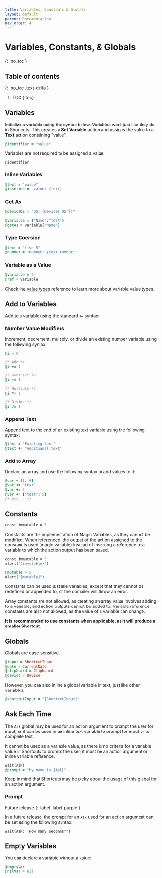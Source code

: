 ```yaml
---
title: Variables, Constants & Globals
layout: default
parent: Documentation
nav_order: 4
---
```


# Variables, Constants, & Globals
{: .no_toc }

## Table of contents
{: .no_toc .text-delta }

1. TOC
{:toc}

## Variables

Initialize a variable using the syntax below. Variables work just like they do in Shortcuts. This creates a **Set Variable** action and assigns the value to a **Text** action containing "value".

```ruby
@identifier = "value"
```

Variables are not required to be assigned a value:

```
@identifier
```

### Inline Variables

```ruby
@text = "value"
@inserted = "Value: {text}"
```

### Get As

```ruby
@deviceOS = "OS: {Device['OS']}"

@variable = {"Name":"test"}
@getAs = variable['Name']
```

### Type Coersion

```ruby
@text = "five 5"
@number = "Number: {text.number}"
```

### Variable as a Value

```ruby
@variable = 5
@ref = variable
```

Check the [value types](types#value-types) reference to learn more about variable value types.

## Add to Variables

Add to a variable using the standard `+=` syntax:

### Number Value Modifiers

Increment, decrement, multiply, or divide an existing number variable using the following syntax:

```ruby
@i = 0

/* Add */
@i += 1

/* Subtract */
@i -= 1

/* Multiply */
@i *= 1

/* Divide */
@i /= 1
```

### Append Text

Append text to the end of an existing text variable using the following syntax:

```ruby
@text = "Existing text"
@text += "Additional text"
```

### Add to Array

Declare an array and use the following syntax to add values to it:

```ruby
@var = [5, 6]
@var += "test"
@var += 5
@var += {"test": 5}
/* etc... */
```

## Constants

```ruby
const immutable = 5
```

Constants are the implementation of Magic Variables, as they cannot be modified. When referenced, the output of the action assigned to the constant is used (magic variable) instead of inserting a reference to a variable to which the action output has been saved.

```ruby
const immutable = 5
alert("{immutable}")

@mutable = 5
alert("{mutable}")
```

Constants can be used just like variables, except that they cannot be redefined or appended to, or the compiler will throw an error.

Array constants are not allowed, as creating an array value involves adding to a variable, and action outputs cannot be added to. Variable reference constants are also not allowed, as the value of a variable can change.

**It is recommended to use constants when applicable, as it will produce a smaller Shortcut.**

## Globals

Globals are case-sensitive.

```ruby
@input = ShortcutInput
@date = CurrentDate
@clipboard = Clipboard
@device = Device
```

However, you can also inline a global variable in text, just like other variables.

```ruby
@shortcutInput = "{ShortcutInput}"
```

## Ask Each Time

The `Ask` global may be used for an action argument to prompt the user for input, or it can be used in an inline text variable to prompt for input or to complete text.

It cannot be used as a variable value, as there is no criteria for a variable value in Shortcuts to prompt the user; it must be an action argument or inline variable reference.

```ruby
wait(Ask)
@prompt = "My name is {Ask}"
```

Keep in mind that Shortcuts may be picky about the usage of this global for an action argument.

### Prompt

Future release
{: .label .label-purple }

In a future release, the prompt for an `Ask` used for an action argument can be set using the following syntax:

```
wait(Ask: 'How many seconds?')
```

## Empty Variables

You can declare a variable without a value:

```ruby
@emptyVar
@nilVar = nil
```
